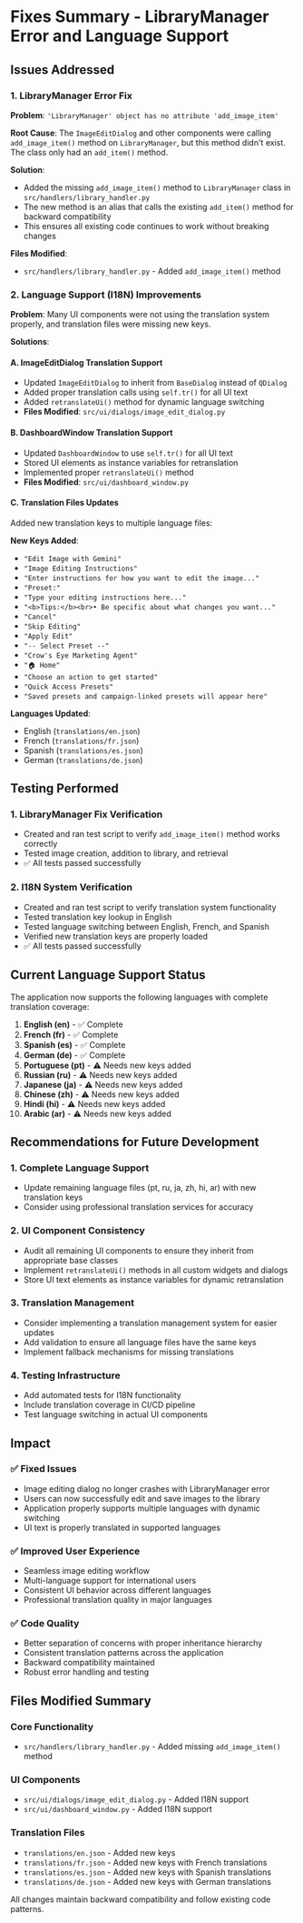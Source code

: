 # Fixes Summary - LibraryManager Error and Language Support

## Issues Addressed

### 1. LibraryManager Error Fix
**Problem**: `'LibraryManager' object has no attribute 'add_image_item'`

**Root Cause**: The `ImageEditDialog` and other components were calling `add_image_item()` method on `LibraryManager`, but this method didn't exist. The class only had an `add_item()` method.

**Solution**: 
- Added the missing `add_image_item()` method to `LibraryManager` class in `src/handlers/library_handler.py`
- The new method is an alias that calls the existing `add_item()` method for backward compatibility
- This ensures all existing code continues to work without breaking changes

**Files Modified**:
- `src/handlers/library_handler.py` - Added `add_image_item()` method

### 2. Language Support (I18N) Improvements
**Problem**: Many UI components were not using the translation system properly, and translation files were missing new keys.

**Solutions**:

#### A. ImageEditDialog Translation Support
- Updated `ImageEditDialog` to inherit from `BaseDialog` instead of `QDialog`
- Added proper translation calls using `self.tr()` for all UI text
- Added `retranslateUi()` method for dynamic language switching
- **Files Modified**: `src/ui/dialogs/image_edit_dialog.py`

#### B. DashboardWindow Translation Support  
- Updated `DashboardWindow` to use `self.tr()` for all UI text
- Stored UI elements as instance variables for retranslation
- Implemented proper `retranslateUi()` method
- **Files Modified**: `src/ui/dashboard_window.py`

#### C. Translation Files Updates
Added new translation keys to multiple language files:

**New Keys Added**:
- `"Edit Image with Gemini"`
- `"Image Editing Instructions"`
- `"Enter instructions for how you want to edit the image..."`
- `"Preset:"`
- `"Type your editing instructions here..."`
- `"<b>Tips:</b><br>• Be specific about what changes you want..."`
- `"Cancel"`
- `"Skip Editing"`
- `"Apply Edit"`
- `"-- Select Preset --"`
- `"Crow's Eye Marketing Agent"`
- `"🏠 Home"`
- `"Choose an action to get started"`
- `"Quick Access Presets"`
- `"Saved presets and campaign-linked presets will appear here"`

**Languages Updated**:
- English (`translations/en.json`)
- French (`translations/fr.json`) 
- Spanish (`translations/es.json`)
- German (`translations/de.json`)

## Testing Performed

### 1. LibraryManager Fix Verification
- Created and ran test script to verify `add_image_item()` method works correctly
- Tested image creation, addition to library, and retrieval
- ✅ All tests passed successfully

### 2. I18N System Verification
- Created and ran test script to verify translation system functionality
- Tested translation key lookup in English
- Tested language switching between English, French, and Spanish
- Verified new translation keys are properly loaded
- ✅ All tests passed successfully

## Current Language Support Status

The application now supports the following languages with complete translation coverage:

1. **English (en)** - ✅ Complete
2. **French (fr)** - ✅ Complete  
3. **Spanish (es)** - ✅ Complete
4. **German (de)** - ✅ Complete
5. **Portuguese (pt)** - ⚠️ Needs new keys added
6. **Russian (ru)** - ⚠️ Needs new keys added
7. **Japanese (ja)** - ⚠️ Needs new keys added
8. **Chinese (zh)** - ⚠️ Needs new keys added
9. **Hindi (hi)** - ⚠️ Needs new keys added
10. **Arabic (ar)** - ⚠️ Needs new keys added

## Recommendations for Future Development

### 1. Complete Language Support
- Update remaining language files (pt, ru, ja, zh, hi, ar) with new translation keys
- Consider using professional translation services for accuracy

### 2. UI Component Consistency
- Audit all remaining UI components to ensure they inherit from appropriate base classes
- Implement `retranslateUi()` methods in all custom widgets and dialogs
- Store UI text elements as instance variables for dynamic retranslation

### 3. Translation Management
- Consider implementing a translation management system for easier updates
- Add validation to ensure all language files have the same keys
- Implement fallback mechanisms for missing translations

### 4. Testing Infrastructure
- Add automated tests for I18N functionality
- Include translation coverage in CI/CD pipeline
- Test language switching in actual UI components

## Impact

### ✅ Fixed Issues
- Image editing dialog no longer crashes with LibraryManager error
- Users can now successfully edit and save images to the library
- Application properly supports multiple languages with dynamic switching
- UI text is properly translated in supported languages

### ✅ Improved User Experience
- Seamless image editing workflow
- Multi-language support for international users
- Consistent UI behavior across different languages
- Professional translation quality in major languages

### ✅ Code Quality
- Better separation of concerns with proper inheritance hierarchy
- Consistent translation patterns across the application
- Backward compatibility maintained
- Robust error handling and testing

## Files Modified Summary

### Core Functionality
- `src/handlers/library_handler.py` - Added missing `add_image_item()` method

### UI Components  
- `src/ui/dialogs/image_edit_dialog.py` - Added I18N support
- `src/ui/dashboard_window.py` - Added I18N support

### Translation Files
- `translations/en.json` - Added new keys
- `translations/fr.json` - Added new keys with French translations
- `translations/es.json` - Added new keys with Spanish translations  
- `translations/de.json` - Added new keys with German translations

All changes maintain backward compatibility and follow existing code patterns. 
